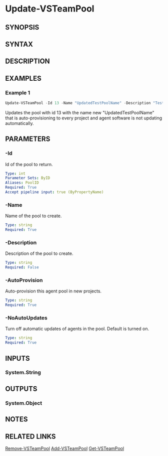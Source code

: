 <!-- #include "./common/header.md" -->

# Update-VSTeamPool

## SYNOPSIS

<!-- #include "./synopsis/Update-VSTeamPool.md" -->

## SYNTAX

## DESCRIPTION

<!-- #include "./synopsis/Update-VSTeamPool.md" -->

## EXAMPLES

### Example 1

```powershell
Update-VSTeamPool -Id 13 -Name "UpdatedTestPoolName" -Description "Test Description" -AutoProvision -NoAutoUpdates
```
Updates the pool with id 13 with the name new "UpdatedTestPoolName" that is auto-provisioning to every project and agent software is not updating automatically.

## PARAMETERS

### -Id

Id of the pool to return.

```yaml
Type: int
Parameter Sets: ByID
Aliases: PoolID
Required: True
Accept pipeline input: true (ByPropertyName)
```

### -Name

Name of the pool to create.

```yaml
Type: string
Required: True
```

### -Description

Description of the pool to create.

```yaml
Type: string
Required: False
```

### -AutoProvision

Auto-provision this agent pool in new projects.

```yaml
Type: string
Required: True
```

### -NoAutoUpdates

Turn off automatic updates of agents in the pool. Default is turned on.

```yaml
Type: string
Required: True
```

## INPUTS

### System.String

## OUTPUTS

### System.Object

## NOTES

## RELATED LINKS

[Remove-VSTeamPool](Remove-VSTeamPool.md)
[Add-VSTeamPool](Add-VSTeamPool.md)
[Get-VSTeamPool](Get-VSTeamPool.md)
